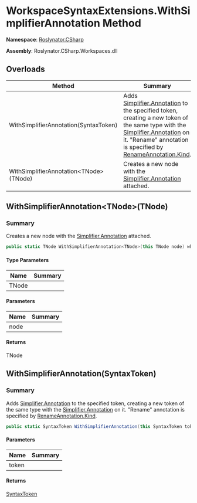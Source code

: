 # WorkspaceSyntaxExtensions\.WithSimplifierAnnotation Method

**Namespace**: [Roslynator.CSharp](../../README.md)

**Assembly**: Roslynator\.CSharp\.Workspaces\.dll

## Overloads

| Method | Summary |
| ------ | ------- |
| WithSimplifierAnnotation\(SyntaxToken\) | Adds [Simplifier.Annotation](https://docs.microsoft.com/en-us/dotnet/api/microsoft.codeanalysis.simplification.simplifier.annotation) to the specified token, creating a new token of the same type with the [Simplifier.Annotation](https://docs.microsoft.com/en-us/dotnet/api/microsoft.codeanalysis.simplification.simplifier.annotation) on it\. "Rename" annotation is specified by [RenameAnnotation.Kind](https://docs.microsoft.com/en-us/dotnet/api/microsoft.codeanalysis.codeactions.renameannotation.kind)\. |
| WithSimplifierAnnotation\<TNode>\(TNode\) | Creates a new node with the [Simplifier.Annotation](https://docs.microsoft.com/en-us/dotnet/api/microsoft.codeanalysis.simplification.simplifier.annotation) attached\. |

## WithSimplifierAnnotation\<TNode>\(TNode\)<a name="Roslynator_CSharp_WorkspaceSyntaxExtensions_WithSimplifierAnnotation__1___0_"></a>

### Summary

Creates a new node with the [Simplifier.Annotation](https://docs.microsoft.com/en-us/dotnet/api/microsoft.codeanalysis.simplification.simplifier.annotation) attached\.

```csharp
public static TNode WithSimplifierAnnotation<TNode>(this TNode node) where TNode : Microsoft.CodeAnalysis.SyntaxNode
```

#### Type Parameters

| Name | Summary |
| ---- | ------- |
| TNode | |

#### Parameters

| Name | Summary |
| ---- | ------- |
| node | |

#### Returns

TNode

## WithSimplifierAnnotation\(SyntaxToken\)<a name="Roslynator_CSharp_WorkspaceSyntaxExtensions_WithSimplifierAnnotation__1___0_"></a>

### Summary

Adds [Simplifier.Annotation](https://docs.microsoft.com/en-us/dotnet/api/microsoft.codeanalysis.simplification.simplifier.annotation) to the specified token, creating a new token of the same type with the [Simplifier.Annotation](https://docs.microsoft.com/en-us/dotnet/api/microsoft.codeanalysis.simplification.simplifier.annotation) on it\.
"Rename" annotation is specified by [RenameAnnotation.Kind](https://docs.microsoft.com/en-us/dotnet/api/microsoft.codeanalysis.codeactions.renameannotation.kind)\.

```csharp
public static SyntaxToken WithSimplifierAnnotation(this SyntaxToken token)
```

#### Parameters

| Name | Summary |
| ---- | ------- |
| token | |

#### Returns

[SyntaxToken](https://docs.microsoft.com/en-us/dotnet/api/microsoft.codeanalysis.syntaxtoken)

